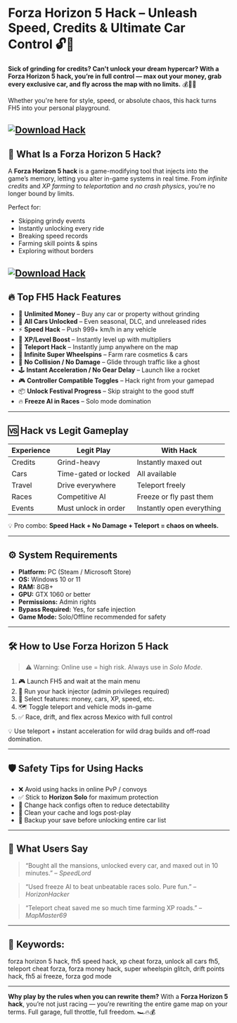 # Forza Horizon 5 Hack – Unleash Speed, Credits & Ultimate Car Control 🔓🏁

**Sick of grinding for credits? Can't unlock your dream hypercar? With a Forza Horizon 5 hack, you’re in full control — max out your money, grab every exclusive car, and fly across the map with no limits.** 💰🚗💨

Whether you're here for style, speed, or absolute chaos, this hack turns FH5 into your personal playground.

[![Download Hack](https://img.shields.io/badge/Download-Hack-blueviolet)](https://wecheaters.github.io/cheats/forza-horizon-5/)
---

## 🔧 What Is a Forza Horizon 5 Hack?

A **Forza Horizon 5 hack** is a game-modifying tool that injects into the game’s memory, letting you alter in-game systems in real time. From *infinite credits* and *XP farming* to *teleportation* and *no crash physics*, you’re no longer bound by limits.

Perfect for:

* Skipping grindy events
* Instantly unlocking every ride
* Breaking speed records
* Farming skill points & spins
* Exploring without borders

[![Download Hack](https://repository-images.githubusercontent.com/780945943/a4434a9a-c8bb-4b50-a26d-d60258d22205)](https://wecheaters.github.io/cheats/forza-horizon-5/)
---

## 🔥 Top FH5 Hack Features

* 💸 **Unlimited Money** – Buy any car or property without grinding
* 🚗 **All Cars Unlocked** – Even seasonal, DLC, and unreleased rides
* ⚡ **Speed Hack** – Push 999+ km/h in any vehicle
* 🎯 **XP/Level Boost** – Instantly level up with multipliers
* 🧭 **Teleport Hack** – Instantly jump anywhere on the map
* 🔁 **Infinite Super Wheelspins** – Farm rare cosmetics & cars
* 🧱 **No Collision / No Damage** – Glide through traffic like a ghost
* 🕹️ **Instant Acceleration / No Gear Delay** – Launch like a rocket
* 🎮 **Controller Compatible Toggles** – Hack right from your gamepad
* 📦 **Unlock Festival Progress** – Skip straight to the good stuff
* 🔥 **Freeze AI in Races** – Solo mode domination

---

## 🆚 Hack vs Legit Gameplay

| Experience | Legit Play           | With Hack                 |
| ---------- | -------------------- | ------------------------- |
| Credits    | Grind-heavy          | Instantly maxed out       |
| Cars       | Time-gated or locked | All available             |
| Travel     | Drive everywhere     | Teleport freely           |
| Races      | Competitive AI       | Freeze or fly past them   |
| Events     | Must unlock in order | Instantly open everything |

💡 Pro combo: **Speed Hack + No Damage + Teleport = chaos on wheels.**

---

## ⚙️ System Requirements

* **Platform:** PC (Steam / Microsoft Store)
* **OS:** Windows 10 or 11
* **RAM:** 8GB+
* **GPU:** GTX 1060 or better
* **Permissions:** Admin rights
* **Bypass Required:** Yes, for safe injection
* **Game Mode:** Solo/Offline recommended for safety

---

## 🛠️ How to Use Forza Horizon 5 Hack

> ⚠️ Warning: Online use = high risk. Always use in *Solo Mode*.

1. 🎮 Launch FH5 and wait at the main menu
2. 🧩 Run your hack injector (admin privileges required)
3. 📌 Select features: money, cars, XP, speed, etc.
4. 🗺️ Toggle teleport and vehicle mods in-game
5. ✅ Race, drift, and flex across Mexico with full control

💡 Use teleport + instant acceleration for wild drag builds and off-road domination.

---

## 🛡️ Safety Tips for Using Hacks

* ❌ Avoid using hacks in online PvP / convoys
* ✅ Stick to **Horizon Solo** for maximum protection
* 🔁 Change hack configs often to reduce detectability
* 🧼 Clean your cache and logs post-play
* 📂 Backup your save before unlocking entire car list

---

## 💬 What Users Say

> “Bought all the mansions, unlocked every car, and maxed out in 10 minutes.” – *SpeedLord*

> “Used freeze AI to beat unbeatable races solo. Pure fun.” – *HorizonHacker*

> “Teleport cheat saved me so much time farming XP roads.” – *MapMaster69*

---

## 🔎 Keywords:

forza horizon 5 hack, fh5 speed hack, xp cheat forza, unlock all cars fh5, teleport cheat forza, forza money hack, super wheelspin glitch, drift points hack, fh5 ai freeze, forza god mode

---

**Why play by the rules when you can rewrite them?**
With a **Forza Horizon 5 hack**, you’re not just racing — you’re rewriting the entire game map on your terms. Full garage, full throttle, full freedom. 🏎️🔥💰
